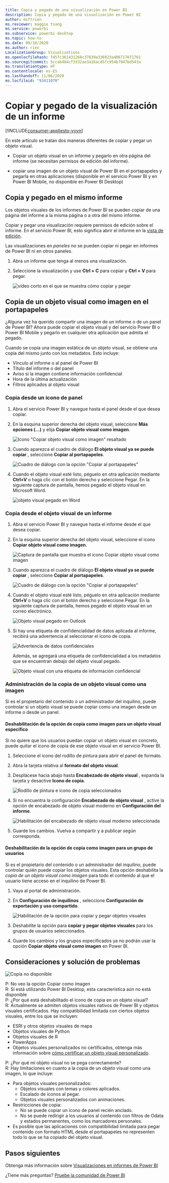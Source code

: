 ```yaml
---
title: Copia y pegado de una visualización en Power BI
description: Copia y pegado de una visualización en Power BI
author: msftrien
ms.reviewer: maggie tsang
ms.service: powerbi
ms.subservice: powerbi-desktop
ms.topic: how-to
ms.date: 09/18/2020
ms.author: rien
LocalizationGroup: Visualizations
ms.openlocfilehash: fd5fc361431268c37639a336923a4067176f1761
ms.sourcegitcommit: 5ccab484cf3532ae3a16acd5fc954b7947bd543a
ms.translationtype: HT
ms.contentlocale: es-ES
ms.lasthandoff: 11/06/2020
ms.locfileid: "93411070"
---
```

# <a name="copy-and-paste-a-report-visualization"></a>Copiar y pegado de la visualización de un informe

[!INCLUDE[consumer-appliesto-yyyn](../includes/consumer-appliesto-yyyn.md)]

En este artículo se tratan dos maneras diferentes de copiar y pegar un objeto visual. 
* Copiar un objeto visual en un informe y pegarlo en otra página del informe (se necesitan permisos de edición del informe).

* copiar una imagen de un objeto visual de Power BI en el portapapeles y pegarla en otras aplicaciones (disponible en el servicio Power BI y en Power BI Mobile, no disponible en Power BI Desktop)

## <a name="copy-and-paste-within-the-same-report"></a>Copia y pegado en el mismo informe
Los objetos visuales de los informes de Power BI se pueden copiar de una página del informe a la misma página o a otra del mismo informe. 

Copiar y pegar una visualización requiere permisos de edición sobre el informe. En el servicio Power BI, esto significa abrir el informe en la [vista de edición](../consumer/end-user-reading-view.md). 

Las visualizaciones en *paneles* no se pueden copiar ni pegar en informes de Power BI ni en otros paneles.

1. Abra un informe que tenga al menos una visualización.  

2. Seleccione la visualización y use **Ctrl + C** para copiar y **Ctrl + V** para pegar.      

   ![vídeo corto en el que se muestra cómo copiar y pegar](media/power-bi-visualization-copy-paste/copypasteviznew.gif)


## <a name="copy-a-visual-as-an-image-to-your-clipboard"></a>Copia de un objeto visual como imagen en el portapapeles

¿Alguna vez ha querido compartir una imagen de un informe o de un panel de Power BI? Ahora puede copiar el objeto visual y del servicio Power BI o Power BI Mobile y pegarlo en cualquier otra aplicación que admita el pegado. 

Cuando se copia una imagen estática de un objeto visual, se obtiene una copia del mismo junto con los metadatos. Esto incluye:
* Vínculo al informe o al panel de Power BI
* Título del informe o del panel
* Aviso si la imagen contiene información confidencial
* Hora de la última actualización
* Filtros aplicados al objeto visual

### <a name="copy-from-a-dashboard-tile"></a>Copia desde un icono de panel

1. Abra el servicio Power BI y navegue hasta el panel desde el que desea copiar.

2. En la esquina superior derecha del objeto visual, seleccione **Más opciones (…)** y elija **Copiar objeto visual como imagen**. 

    ![Icono "Copiar objeto visual como imagen" resaltado](media/power-bi-visualization-copy-paste/power-bi-copy-dashboard.png)

3. Cuando aparezca el cuadro de diálogo **El objeto visual ya se puede copiar** , seleccione **Copiar al portapapeles**.

    ![Cuadro de diálogo con la opción "Copiar al portapapeles"](media/power-bi-visualization-copy-paste/power-bi-copied.png)

4. Cuando el objeto visual esté listo, péguelo en otra aplicación mediante **Ctrl+V** o haga clic con el botón derecho y seleccione Pegar. En la siguiente captura de pantalla, hemos pegado el objeto visual en Microsoft Word. 

    ![objeto visual pegado en Word](media/power-bi-visualization-copy-paste/power-bi-paste-word.png)

### <a name="copy-from-a-report-visual"></a>Copia desde el objeto visual de un informe 

1. Abra el servicio Power BI y navegue hasta el informe desde el que desea copiar.

2. En la esquina superior derecha del objeto visual, seleccione el icono **Copiar objeto visual como imagen**. 

    ![Captura de pantalla que muestra el icono Copiar objeto visual como imagen](media/power-bi-visualization-copy-paste/power-bi-copy-icon.png)

3. Cuando aparezca el cuadro de diálogo **El objeto visual ya se puede copiar** , seleccione **Copiar al portapapeles**.

    ![Cuadro de diálogo con la opción "Copiar al portapapeles"](media/power-bi-visualization-copy-paste/power-bi-copied.png)


4. Cuando el objeto visual esté listo, péguelo en otra aplicación mediante **Ctrl+V** o haga clic con el botón derecho y seleccione Pegar. En la siguiente captura de pantalla, hemos pegado el objeto visual en un correo electrónico.

    ![Objeto visual pegado en Outlook](media/power-bi-visualization-copy-paste/power-bi-copy-email.png)

5. Si hay una etiqueta de confidencialidad de datos aplicada al informe, recibirá una advertencia al seleccionar el icono de copia.  

    ![Advertencia de datos confidenciales](media/power-bi-visualization-copy-paste/power-bi-sensitive.png)

    Además, se agregará una etiqueta de confidencialidad a los metadatos que se encuentran debajo del objeto visual pegado. 

    ![Objeto visual con una etiqueta de información confidencial](media/power-bi-visualization-copy-paste/power-bi-confidential.png)

### <a name="manage-use-of-copying-a-visual-as-an-image"></a>Administración de la copia de un objeto visual como una imagen
Si es el propietario del contenido o un administrador del inquilino, puede controlar si un objeto visual se puede copiar como una imagen desde un informe o desde un panel.

#### <a name="disable-copy-as-an-image-for-a-specific-visual"></a>Deshabilitación de la opción de copia como imagen para un objeto visual específico
Si no quiere que los usuarios puedan copiar un objeto visual en concreto, puede quitar el icono de copia de ese objeto visual en el servicio Power BI.    
1. Seleccione el icono del rodillo de pintura para abrir el panel de formato. 

1. Abra la tarjeta relativa al **formato del objeto visual**.
1. Desplácese hacia abajo hasta **Encabezado de objeto visual** , expanda la tarjeta y desactive **Icono de copia**.

    ![Rodillo de pintura e icono de copia seleccionados](media/power-bi-visualization-copy-paste/power-bi-visual-header.png)

1. Si no encuentra la configuración **Encabezado de objeto visual** , active la opción de encabezado de objeto visual moderno en **Configuración del informe**. 

    ![Habilitación del encabezado de objeto visual moderno seleccionada](media/power-bi-visualization-copy-paste/power-bi-use-modern.png)

1. Guarde los cambios. Vuelva a compartir y a publicar según corresponda.

#### <a name="disable-copy-as-an-image-for-a-group-of-users"></a>Deshabilitación de la opción de copia como imagen para un grupo de usuarios

Si es el propietario del contenido o un administrador del inquilino, puede controlar quién puede copiar los objetos visuales. Esta opción deshabilita la *copia de un objeto visual como imagen* para todo el contenido al que el usuario tiene acceso en el inquilino de Power BI.
  
1. Vaya al portal de administración.

1. En **Configuración de inquilinos** , seleccione **Configuración de exportación y uso compartido**. 

    ![Habilitación de la opción para copiar y pegar objetos visuales](media/power-bi-visualization-copy-paste/power-bi-enable.png)

1. Deshabilite la opción para **copiar y pegar objetos visuales** para los grupos de usuarios seleccionados. 

1. Guarde los cambios y los grupos especificados ya no podrán usar la opción **Copiar objeto visual como imagen** en Power BI. 
  

## <a name="considerations-and-troubleshooting"></a>Consideraciones y solución de problemas

   ![Copia no disponible](media/power-bi-visualization-copy-paste/power-bi-copy-grey.png)


P: No veo la opción Copiar como imagen    
R: Si está utilizando Power BI Desktop, esta característica aún no está disponible    
P: ¿Por qué está deshabilitado el icono de copia en un objeto visual?    
R: Actualmente se admiten objetos visuales nativos de Power BI y objetos visuales certificados. Hay compatibilidad limitada con ciertos objetos visuales, entre los que se incluyen: 
- ESRI y otros objetos visuales de mapa 
- Objetos visuales de Python 
- Objetos visuales de R 
- PowerApps 
- Objetos visuales personalizados no certificados, obtenga más información sobre [cómo certificar un objeto visual personalizado](../developer/visuals/power-bi-custom-visuals-certified.md). 


P: ¿Por qué mi objeto visual no se pega correctamente?    
R: Hay limitaciones en cuanto a la copia de un objeto visual como una imagen, lo que incluye: 
- Para objetos visuales personalizados: 
    - Objetos visuales con temas y colores aplicados. 
    - Escalado de iconos al pegar. 
    - Objetos visuales personalizados con animaciones. 
- Restricciones de copia: 
    - No se puede copiar un icono de panel recién anclado. 
    - No se puede redirigir a los usuarios al contenido con filtros de Odata y estados permanentes, como los marcadores personales. 
- Es posible que las aplicaciones con compatibilidad limitada para pegar contenido con formato HTML desde el portapapeles no representen todo lo que se ha copiado del objeto visual. 



## <a name="next-steps"></a>Pasos siguientes
Obtenga más información sobre [Visualizaciones en informes de Power BI](power-bi-report-visualizations.md)

¿Tiene más preguntas? [Pruebe la comunidad de Power BI](https://community.powerbi.com/)


